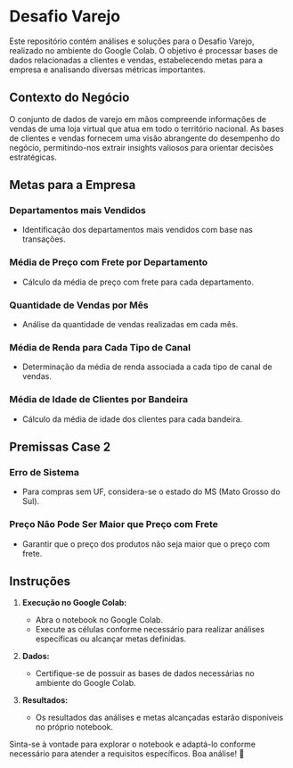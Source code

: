 # Desafio Varejo

Este repositório contém análises e soluções para o Desafio Varejo, realizado no ambiente do Google Colab. O objetivo é processar bases de dados relacionadas a clientes e vendas, estabelecendo metas para a empresa e analisando diversas métricas importantes.

## Contexto do Negócio

O conjunto de dados de varejo em mãos compreende informações de vendas de uma loja virtual que atua em todo o território nacional. As bases de clientes e vendas fornecem uma visão abrangente do desempenho do negócio, permitindo-nos extrair insights valiosos para orientar decisões estratégicas.

## Metas para a Empresa

### Departamentos mais Vendidos
- Identificação dos departamentos mais vendidos com base nas transações.

### Média de Preço com Frete por Departamento
- Cálculo da média de preço com frete para cada departamento.

### Quantidade de Vendas por Mês
- Análise da quantidade de vendas realizadas em cada mês.

### Média de Renda para Cada Tipo de Canal
- Determinação da média de renda associada a cada tipo de canal de vendas.

### Média de Idade de Clientes por Bandeira
- Cálculo da média de idade dos clientes para cada bandeira.

## Premissas Case 2

### Erro de Sistema
- Para compras sem UF, considera-se o estado do MS (Mato Grosso do Sul).

### Preço Não Pode Ser Maior que Preço com Frete
- Garantir que o preço dos produtos não seja maior que o preço com frete.

## Instruções

1. **Execução no Google Colab:**
   - Abra o notebook no Google Colab.
   - Execute as células conforme necessário para realizar análises específicas ou alcançar metas definidas.

2. **Dados:**
   - Certifique-se de possuir as bases de dados necessárias no ambiente do Google Colab.

3. **Resultados:**
   - Os resultados das análises e metas alcançadas estarão disponíveis no próprio notebook.

Sinta-se à vontade para explorar o notebook e adaptá-lo conforme necessário para atender a requisitos específicos. Boa análise! 🚀
